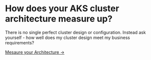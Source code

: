 # How does your AKS cluster architecture measure up?

<p class="lead">
	There is no single perfect cluster design or configuration. Instead ask yourself - how well does my cluster design meet my business requirements?
</p>

<a class="btn btn-primary btn-lrg" href="/app">Mesaure your Architecture &rarr;</a>

